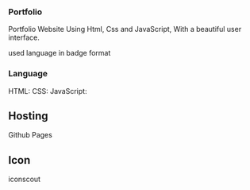 
### Portfolio

Portfolio Website Using Html, Css and JavaScript, With a beautiful user interface.

used language in badge format

### Language 

HTML: 
CSS: 
JavaScript: 

## Hosting

Github Pages

## Icon

iconscout

